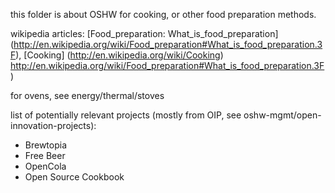 this folder is about OSHW for cooking, or other food preparation methods.

wikipedia articles: [Food_preparation: What_is_food_preparation] (http://en.wikipedia.org/wiki/Food_preparation#What_is_food_preparation.3F), [Cooking] (http://en.wikipedia.org/wiki/Cooking) http://en.wikipedia.org/wiki/Food_preparation#What_is_food_preparation.3F)

for ovens, see energy/thermal/stoves

list of potentially relevant projects (mostly from OIP, see oshw-mgmt/open-innovation-projects):
- Brewtopia
- Free Beer
- OpenCola
- Open Source Cookbook
